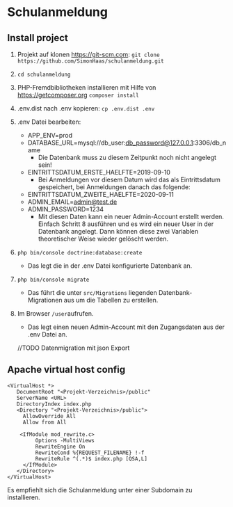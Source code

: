 # Schulanmeldung

## Install project

1. Projekt auf klonen https://git-scm.com: `git clone https://github.com/SimonHaas/schulanmeldung.git`
2. `cd schulanmeldung`
3. PHP-Fremdbibliotheken installieren mit Hilfe von https://getcomposer.org `composer install`
4. .env.dist nach .env kopieren: `cp .env.dist .env`
3. .env Datei bearbeiten:
	* APP_ENV=prod
	* DATABASE_URL=mysql://db_user:db_password@127.0.0.1:3306/db_name
		- Die Datenbank muss zu diesem Zeitpunkt noch nicht angelegt sein!
	* EINTRITTSDATUM_ERSTE_HAELFTE=2019-09-10
	 	- Bei Anmeldungen vor diesem Datum wird das als Eintrittsdatum gespeichert, bei Anmeldungen danach das folgende:
	* EINTRITTSDATUM_ZWEITE_HAELFTE=2020-09-11
	* ADMIN_EMAIL=admin@test.de
	* ADMIN_PASSWORD=1234
		- Mit diesen Daten kann ein neuer Admin-Account erstellt werden. Einfach Schritt 8 ausführen und es wird ein neuer User in der Datenbank angelegt. Dann können diese zwei Variablen theoretischer Weise wieder gelöscht werden.
4. `php bin/console doctrine:database:create`
    * Das legt die in der .env Datei konfigurierte Datenbank an.
5. `php bin/console migrate`
    * Das führt die unter `src/Migrations` liegenden Datenbank-Migrationen aus um die Tabellen zu erstellen.
6. Im Browser `/user`aufrufen. 
    * Das legt einen neuen Admin-Account mit den Zugangsdaten aus der .env Datei an.
    
    //TODO Datenmigration mit json Export

## Apache virtual host config

```
<VirtualHost *>
   DocumentRoot "<Projekt-Verzeichnis>/public"
   ServerName <URL>
   DirectoryIndex index.php
   <Directory "<Projekt-Verzeichnis>/public">
     AllowOverride All
     Allow from All
 	
 	<IfModule mod_rewrite.c>
         Options -MultiViews
         RewriteEngine On
         RewriteCond %{REQUEST_FILENAME} !-f
         RewriteRule ^(.*)$ index.php [QSA,L]
     </IfModule>
   </Directory>
</VirtualHost>
```
Es empfiehlt sich die Schulanmeldung unter einer Subdomain zu installieren.
              


